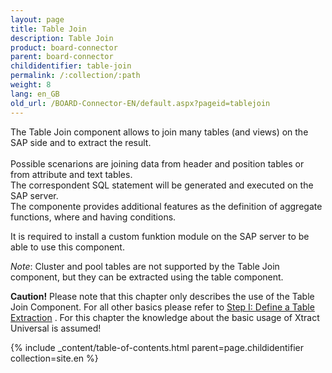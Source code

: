 ```yaml
---
layout: page
title: Table Join
description: Table Join
product: board-connector
parent: board-connector
childidentifier: table-join
permalink: /:collection/:path
weight: 8
lang: en_GB
old_url: /BOARD-Connector-EN/default.aspx?pageid=tablejoin
---
```


The Table Join component allows to join many tables (and views) on the SAP side and to extract the result.<br>  
Possible scenarions are joining data from header and position tables or from attribute and text tables. <br> 
The correspondent SQL statement will be generated and executed on the SAP server.  <br>
The componente provides additional features as the definition of aggregate functions, where and having conditions. 

It is required to install a custom funktion module on the SAP server to be able to use this component.  

*Note*: Cluster and pool tables are not supported by the Table Join component, but they can be extracted using the table component. 

**Caution!** Please note that this chapter only describes the use of the Table Join Component. For all other basics please refer to [Step I: Define a Table Extraction](./getting-started-table/step1-define-table-extraction) . For this chapter the knowledge about the basic usage of Xtract Universal is assumed!

{% include _content/table-of-contents.html parent=page.childidentifier collection=site.en %}
